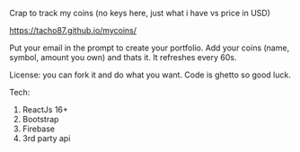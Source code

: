 Crap to track my coins (no keys here, just what i have vs price in USD)


https://tacho87.github.io/mycoins/

Put your email in the prompt to create your portfolio. Add your coins (name, symbol, amount you own) and thats it. 
It refreshes every 60s.

License: you can fork it and do what you want. Code is ghetto so good luck.


Tech: 
1. ReactJs 16+
2. Bootstrap
3. Firebase
4. 3rd party api

